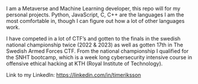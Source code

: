 I am a Metaverse and Machine Learning developer, this repo will for my personal projects.
Python, JavaScript, C, C++ are the languages I am the most comfortable in, though I can
figure out how a lot of other languages work.

I have competed in a lot of CTF’s and gotten to the finals in the swedish national 
championship twice (2022 & 2023) as well as gotten 17th in The Swedish Armed Forces
CTF. From the national championship I qualified for the SNHT bootcamp, which is
a week long cybersecurity intensive course in offensive ethical hacking at
KTH (Royal Institute of Technology).

Link to my LinkedIn: https://linkedin.com/in/timeriksson